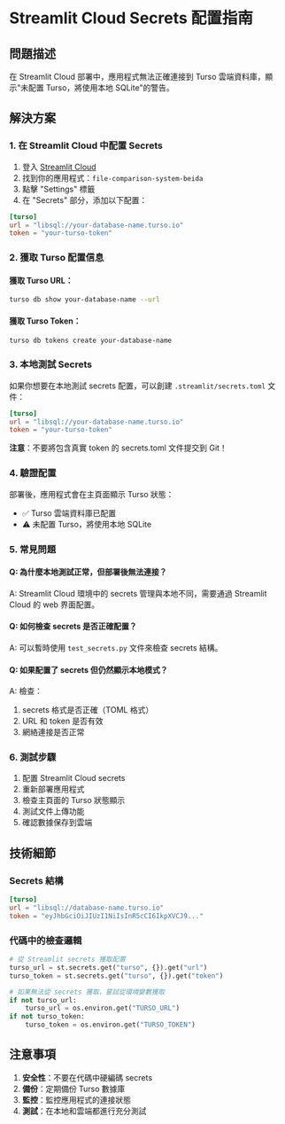 # Streamlit Cloud Secrets 配置指南

## 問題描述
在 Streamlit Cloud 部署中，應用程式無法正確連接到 Turso 雲端資料庫，顯示"未配置 Turso，將使用本地 SQLite"的警告。

## 解決方案

### 1. 在 Streamlit Cloud 中配置 Secrets

1. 登入 [Streamlit Cloud](https://share.streamlit.io/)
2. 找到你的應用程式：`file-comparison-system-beida`
3. 點擊 "Settings" 標籤
4. 在 "Secrets" 部分，添加以下配置：

```toml
[turso]
url = "libsql://your-database-name.turso.io"
token = "your-turso-token"
```

### 2. 獲取 Turso 配置信息

#### 獲取 Turso URL：
```bash
turso db show your-database-name --url
```

#### 獲取 Turso Token：
```bash
turso db tokens create your-database-name
```

### 3. 本地測試 Secrets

如果你想要在本地測試 secrets 配置，可以創建 `.streamlit/secrets.toml` 文件：

```toml
[turso]
url = "libsql://your-database-name.turso.io"
token = "your-turso-token"
```

**注意**：不要將包含真實 token 的 secrets.toml 文件提交到 Git！

### 4. 驗證配置

部署後，應用程式會在主頁面顯示 Turso 狀態：
- ✅ Turso 雲端資料庫已配置
- ⚠️ 未配置 Turso，將使用本地 SQLite

### 5. 常見問題

#### Q: 為什麼本地測試正常，但部署後無法連接？
A: Streamlit Cloud 環境中的 secrets 管理與本地不同，需要通過 Streamlit Cloud 的 web 界面配置。

#### Q: 如何檢查 secrets 是否正確配置？
A: 可以暫時使用 `test_secrets.py` 文件來檢查 secrets 結構。

#### Q: 如果配置了 secrets 但仍然顯示本地模式？
A: 檢查：
1. secrets 格式是否正確（TOML 格式）
2. URL 和 token 是否有效
3. 網絡連接是否正常

### 6. 測試步驟

1. 配置 Streamlit Cloud secrets
2. 重新部署應用程式
3. 檢查主頁面的 Turso 狀態顯示
4. 測試文件上傳功能
5. 確認數據保存到雲端

## 技術細節

### Secrets 結構
```toml
[turso]
url = "libsql://database-name.turso.io"
token = "eyJhbGciOiJIUzI1NiIsInR5cCI6IkpXVCJ9..."
```

### 代碼中的檢查邏輯
```python
# 從 Streamlit secrets 獲取配置
turso_url = st.secrets.get("turso", {}).get("url")
turso_token = st.secrets.get("turso", {}).get("token")

# 如果無法從 secrets 獲取，嘗試從環境變數獲取
if not turso_url:
    turso_url = os.environ.get("TURSO_URL")
if not turso_token:
    turso_token = os.environ.get("TURSO_TOKEN")
```

## 注意事項

1. **安全性**：不要在代碼中硬編碼 secrets
2. **備份**：定期備份 Turso 數據庫
3. **監控**：監控應用程式的連接狀態
4. **測試**：在本地和雲端都進行充分測試 